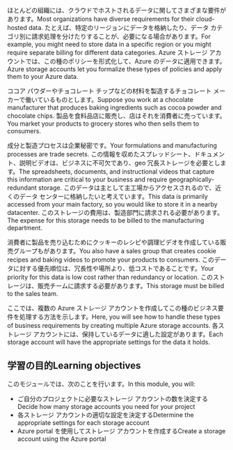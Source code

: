 <span data-ttu-id="96723-101">ほとんどの組織には、クラウドでホストされるデータに関してさまざまな要件があります。</span><span class="sxs-lookup"><span data-stu-id="96723-101">Most organizations have diverse requirements for their cloud-hosted data.</span></span> <span data-ttu-id="96723-102">たとえば、特定のリージョンにデータを格納したり、データ カテゴリ別に請求処理を分けたりすることが、必要になる場合があります。</span><span class="sxs-lookup"><span data-stu-id="96723-102">For example, you might need to store data in a specific region or you might require separate billing for different data categories.</span></span> <span data-ttu-id="96723-103">Azure ストレージ アカウントでは、この種のポリシーを形式化して、Azure のデータに適用できます。</span><span class="sxs-lookup"><span data-stu-id="96723-103">Azure storage accounts let you formalize these types of policies and apply them to your Azure data.</span></span>

<span data-ttu-id="96723-104">ココア パウダーやチョコレート チップなどの材料を製造するチョコレート メーカーで働いているものとします。</span><span class="sxs-lookup"><span data-stu-id="96723-104">Suppose you work at a chocolate manufacturer that produces baking ingredients such as cocoa powder and chocolate chips.</span></span> <span data-ttu-id="96723-105">製品を食料品店に販売し、店はそれを消費者に売っています。</span><span class="sxs-lookup"><span data-stu-id="96723-105">You market your products to grocery stores who then sells them to consumers.</span></span>

<span data-ttu-id="96723-106">成分と製造プロセスは企業秘密です。</span><span class="sxs-lookup"><span data-stu-id="96723-106">Your formulations and manufacturing processes are trade secrets.</span></span> <span data-ttu-id="96723-107">この情報を収めたスプレッドシート、ドキュメント、説明ビデオは、ビジネスに不可欠であり、geo 冗長ストレージを必要とします。</span><span class="sxs-lookup"><span data-stu-id="96723-107">The spreadsheets, documents, and instructional videos that capture this information are critical to your business and require geographically-redundant storage.</span></span> <span data-ttu-id="96723-108">このデータは主として主工場からアクセスされるので、近くのデータ センターに格納したいと考えています。</span><span class="sxs-lookup"><span data-stu-id="96723-108">This data is primarily accessed from your main factory, so you would like to store it in a nearby datacenter.</span></span> <span data-ttu-id="96723-109">このストレージの費用は、製造部門に請求される必要があります。</span><span class="sxs-lookup"><span data-stu-id="96723-109">The expense for this storage needs to be billed to the manufacturing department.</span></span>

<span data-ttu-id="96723-110">消費者に製品を売り込むためにクッキーのレシピや調理ビデオを作成している販売グループもがあります。</span><span class="sxs-lookup"><span data-stu-id="96723-110">You also have a sales group that creates cookie recipes and baking videos to promote your products to consumers.</span></span> <span data-ttu-id="96723-111">このデータに対する優先順位は、冗長性や場所より、低コストであることです。</span><span class="sxs-lookup"><span data-stu-id="96723-111">Your priority for this data is low cost rather than redundancy or location.</span></span> <span data-ttu-id="96723-112">このストレージは、販売チームに請求する必要があります。</span><span class="sxs-lookup"><span data-stu-id="96723-112">This storage must be billed to the sales team.</span></span>

<span data-ttu-id="96723-113">ここでは、複数の Azure ストレージ アカウントを作成してこの種のビジネス要件を処理する方法を示します。</span><span class="sxs-lookup"><span data-stu-id="96723-113">Here, you will see how to handle these types of business requirements by creating multiple Azure storage accounts.</span></span> <span data-ttu-id="96723-114">各ストレージ アカウントには、保持しているデータに適した設定があります。</span><span class="sxs-lookup"><span data-stu-id="96723-114">Each storage account will have the appropriate settings for the data it holds.</span></span>

## <a name="learning-objectives"></a><span data-ttu-id="96723-115">学習の目的</span><span class="sxs-lookup"><span data-stu-id="96723-115">Learning objectives</span></span>

<span data-ttu-id="96723-116">このモジュールでは、次のことを行います。</span><span class="sxs-lookup"><span data-stu-id="96723-116">In this module, you will:</span></span>
 - <span data-ttu-id="96723-117">ご自分のプロジェクトに必要なストレージ アカウントの数を決定する</span><span class="sxs-lookup"><span data-stu-id="96723-117">Decide how many storage accounts you need for your project</span></span>
 - <span data-ttu-id="96723-118">各ストレージ アカウントの適切な設定を決定する</span><span class="sxs-lookup"><span data-stu-id="96723-118">Determine the appropriate settings for each storage account</span></span>
 - <span data-ttu-id="96723-119">Azure portal を使用してストレージ アカウントを作成する</span><span class="sxs-lookup"><span data-stu-id="96723-119">Create a storage account using the Azure portal</span></span>